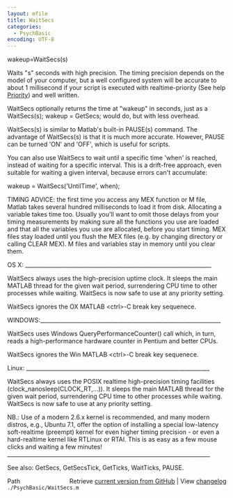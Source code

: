 ```yaml
---
layout: mfile
title: WaitSecs
categories:
  - PsychBasic
encoding: UTF-8
---
```


wakeup=WaitSecs\(s\)

Waits "s" seconds with high precision.  The timing precision  depends on
the model of your computer, but a well configured system will be accurate
to about 1 millisecond if your script is executed with realtime-priority
\(See help [Priority](/docs/Priority)\) and well written.

WaitSecs optionally returns the time at "wakeup" in seconds, just as a
WaitSecs\(s\); wakeup = GetSecs; would do, but with less overhead.

WaitSecs\(s\) is similar to Matlab's built-in PAUSE\(s\) command. The
advantage of WaitSecs\(s\) is that it is much more accurate. However, PAUSE
can be turned 'ON' and 'OFF', which is useful for scripts.

You can also use WaitSecs to wait until a specific time 'when' is reached,
instead of waiting for a specific interval. This is a drift-free approach,
even suitable for waiting a given interval, because errors can't accumulate:

wakeup = WaitSecs\('UntilTime', when\);

TIMING ADVICE: the first time you access any MEX function or M file,
Matlab takes several hundred milliseconds to load it from disk.
Allocating a variable takes time too. Usually you'll want to omit those
delays from your timing measurements by making sure all the functions you
use are loaded and that all the variables you use are allocated, before
you start timing. MEX files stay loaded until you flush the MEX files
\(e.g. by changing directory or calling CLEAR MEX\). M files and variables
stay in memory until you clear them.

OS X: \_\_\_\_\_\_\_\_\_\_\_\_\_\_\_\_\_\_\_\_\_\_\_\_\_\_\_\_\_\_\_\_\_\_\_\_\_\_\_\_\_\_\_\_\_\_\_\_\_\_\_\_\_\_\_\_\_\_\_\_\_\_\_\_\_\_\_

WaitSecs always uses the high-precision uptime clock.  It sleeps the main
MATLAB thread for the given wait period, surrendering CPU time to other
processes while waiting.  WaitSecs is now safe to use at any priority
setting.

WaitSecs ignores the OX MATLAB <ctrl\>-C break key sequenece.

WINDOWS:\_\_\_\_\_\_\_\_\_\_\_\_\_\_\_\_\_\_\_\_\_\_\_\_\_\_\_\_\_\_\_\_\_\_\_\_\_\_\_\_\_\_\_\_\_\_\_\_\_\_\_\_\_\_\_\_\_\_\_\_\_\_\_\_\_

WaitSecs uses  Windows QueryPerformanceCounter\(\) call which, in turn,
reads a high-performance hardware counter in Pentium and better CPUs.

WaitSecs ignores the Win MATLAB <ctrl\>-C break key sequenece.

Linux: \_\_\_\_\_\_\_\_\_\_\_\_\_\_\_\_\_\_\_\_\_\_\_\_\_\_\_\_\_\_\_\_\_\_\_\_\_\_\_\_\_\_\_\_\_\_\_\_\_\_\_\_\_\_\_\_\_\_\_\_\_\_\_\_\_\_

WaitSecs always uses the POSIX realtime high-precision timing facilities
\(clock\_nanosleep\(CLOCK\_RT,...\)\). It sleeps the main MATLAB thread for the
given wait period, surrendering CPU time to other processes while waiting.
WaitSecs is now safe to use at any priority setting.

NB.: Use of a modern 2.6.x kernel is recommended, and many modern
distros, e.g., Ubuntu 7.1, offer the option of installing a special
low-latency soft-realtime \(preempt\) kernel for even higher timing
precision - or even a hard-realtime kernel like RTLinux or RTAI. This is
as easy as a few mouse clicks and waiting a few minutes\!
\_\_\_\_\_\_\_\_\_\_\_\_\_\_\_\_\_\_\_\_\_\_\_\_\_\_\_\_\_\_\_\_\_\_\_\_\_\_\_\_\_\_\_\_\_\_\_\_\_\_\_\_\_\_\_\_\_\_\_\_\_\_\_\_\_\_\_\_\_\_\_\_\_

See also: GetSecs, GetSecsTick, GetTicks, WaitTicks, PAUSE.


<div class="code_header" style="text-align:right;">
  <span style="float:left;">Path&nbsp;&nbsp;</span> <span class="counter">Retrieve <a href=
  "https://raw.github.com/Psychtoolbox-3/Psychtoolbox-3/beta/./PsychBasic/WaitSecs.m">current version from GitHub</a> | View <a href=
  "https://github.com/Psychtoolbox-3/Psychtoolbox-3/commits/beta/./PsychBasic/WaitSecs.m">changelog</a></span>
</div>
<div class="code">
  <code>./PsychBasic/WaitSecs.m</code>
</div>
